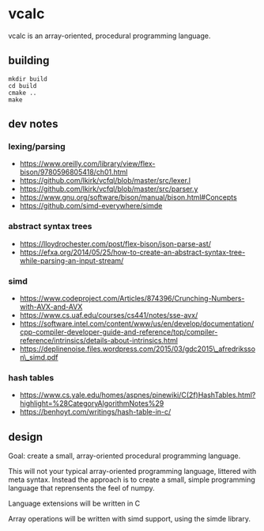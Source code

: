 # vcalc

vcalc is an array-oriented, procedural programming language.

## building

```console
mkdir build
cd build
cmake ..
make
```

## dev notes

### lexing/parsing
* https://www.oreilly.com/library/view/flex-bison/9780596805418/ch01.html
* https://github.com/lkirk/vcfql/blob/master/src/lexer.l
* https://github.com/lkirk/vcfql/blob/master/src/parser.y
* https://www.gnu.org/software/bison/manual/bison.html#Concepts
* https://github.com/simd-everywhere/simde

### abstract syntax trees
* https://lloydrochester.com/post/flex-bison/json-parse-ast/
* https://efxa.org/2014/05/25/how-to-create-an-abstract-syntax-tree-while-parsing-an-input-stream/

### simd
* https://www.codeproject.com/Articles/874396/Crunching-Numbers-with-AVX-and-AVX
* https://www.cs.uaf.edu/courses/cs441/notes/sse-avx/
* https://software.intel.com/content/www/us/en/develop/documentation/cpp-compiler-developer-guide-and-reference/top/compiler-reference/intrinsics/details-about-intrinsics.html
* https://deplinenoise.files.wordpress.com/2015/03/gdc2015\_afredriksson\_simd.pdf

### hash tables
* https://www.cs.yale.edu/homes/aspnes/pinewiki/C(2f)HashTables.html?highlight=%28CategoryAlgorithmNotes%29
* https://benhoyt.com/writings/hash-table-in-c/


## design

Goal: create a small, array-oriented procedural programming language.

This will not your typical array-oriented programming language, littered with meta syntax.
Instead the approach is to create a small, simple programming language that reprensents the feel of numpy.

Language extensions will be written in C

Array operations will be written with simd support, using the simde library.
